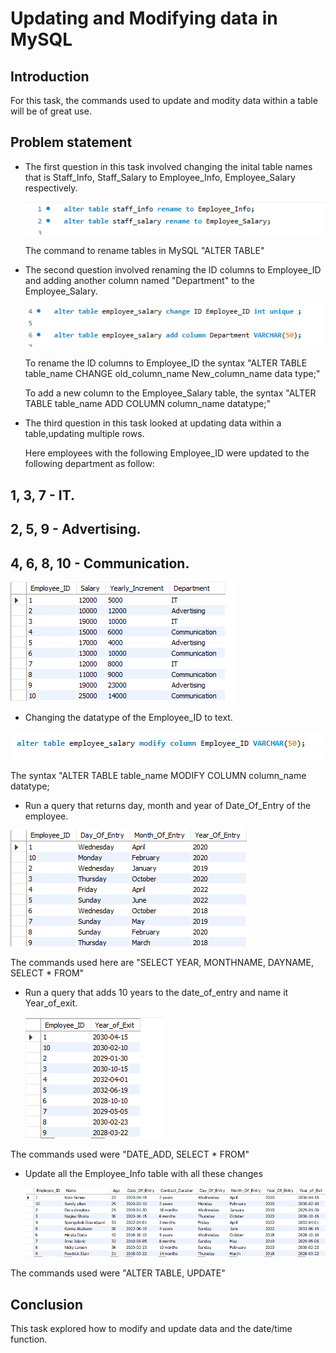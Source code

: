 # Updating and Modifying data in MySQL

## Introduction

For this task, the commands used to update and modity data within a table will be of great use. 


## Problem statement

- The first question in this task involved changing the inital table names that is Staff_Info, Staff_Salary to Employee_Info, Employee_Salary respectively.

  ![](Update_mysql1.png)


  The command to rename tables in MySQL "ALTER TABLE" 


 - The second question involved renaming the ID columns to Employee_ID and adding another column named "Department" to the Employee_Salary.
 
    ![](Update_mysql2.png)

    To rename the ID columns to Employee_ID the syntax "ALTER TABLE table_name CHANGE old_column_name New_column_name data type;"

   To add a new column to the Employee_Salary table, the syntax "ALTER TABLE table_name ADD COLUMN column_name datatype;"


 - The third question in this task looked at updating data within a table,updating multiple rows.

   Here employees with the following Employee_ID were updated to the following department as follow:

 1, 3, 7 - IT.
 ---
 2, 5,  9 - Advertising.
 ---
 4, 6, 8, 10 - Communication.
 ---

   
![](Introduction_MySQL5.png)


 - Changing the datatype  of the Employee_ID to text.

 ![](modify_mysql1.png)

The syntax "ALTER TABLE table_name MODIFY COLUMN column_name datatype;

  
- Run a query that returns day, month and year of Date_Of_Entry of the employee.

![](Introduction_MySQL6.png)

The commands used here are "SELECT YEAR, MONTHNAME, DAYNAME, SELECT * FROM"

- Run a query that adds 10 years to the date_of_entry and name it Year_of_exit.

  ![](Introduction_MySQL7.png)

The commands used were "DATE_ADD, SELECT * FROM"

- Update all the Employee_Info table with all these changes

  ![](Introduction_MySQL8.png)

The commands used were "ALTER TABLE, UPDATE"

  

## Conclusion

This task explored how to modify and update data and the date/time function.




  
